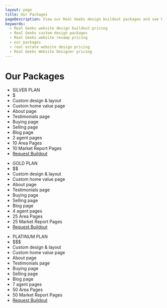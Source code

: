 ```yaml
---
layout: page
title: Our Packages
pageDescription: View our Real Geeks design buildout packages and see how we can help you on your next web project.
keywords:
  - Real Geeks website design buildout pricing
  - Real Geeks custom design packages
  - Real Geeks website revamp pricing
  - our packages
  - real estate website design pricing
  - Real Geeks Website Designer pricing
---
```


<div id="our-packages">
  <h1>Our Packages</h1>
  <div class="container">
    <div class="full-width-inner-section inner-section-10 widget-area" style="padding-bottom:0;">
        <section id="text-43" class="widget widget_text">
            <div class="widget-wrap">
                <div class="textwidget">
                    <div class="pricing-table-container one-third first">
                        <ul class="pricing-table-list">
                            <li class="pricing-table-main-header">SILVER PLAN</li>
                            <li class="pricing-table-cost-header">$</li>
                            <li class="pricing-table-cell">Custom design & layout</li>
                            <li class="pricing-table-cell">Custom home value page</li>
                            <li class="pricing-table-cell">About page</li>
                            <li class="pricing-table-cell">Testimonials page</li>
                            <li class="pricing-table-cell">Buying page</li>
                            <li class="pricing-table-cell">Selling page</li>
                            <li class="pricing-table-cell">Blog page</li>
                            <li class="pricing-table-cell">2 agent pages</li>
                            <li class="pricing-table-cell">10 Area Pages</li>
                            <li class="pricing-table-cell">10 Market Report Pages</li>
                            <li class="pricing-table-button"><a class="button" href="/realgeeks-buildout-form">Request Buildout</a></li>
                        </ul>
                    </div>
                    <div class="pricing-table-container one-third">
                        <ul class="pricing-table-list">
                            <li class="pricing-table-main-header">GOLD PLAN</li>
                            <li class="pricing-table-cost-header">$$</li>
                            <li class="pricing-table-cell">Custom design & layout</li>
                            <li class="pricing-table-cell">Custom home value page</li>
                            <li class="pricing-table-cell">About page</li>
                            <li class="pricing-table-cell">Testimonials page</li>
                            <li class="pricing-table-cell">Buying page</li>
                            <li class="pricing-table-cell">Selling page</li>
                            <li class="pricing-table-cell">Blog page</li>
                            <li class="pricing-table-cell">4 agent pages</li>
                            <li class="pricing-table-cell">25 Area Pages</li>
                            <li class="pricing-table-cell">25 Market Report Pages</li>
                            <li class="pricing-table-button"><a class="button" href="/realgeeks-buildout-form">Request Buildout</a></li>
                        </ul>
                    </div>
                    <div class="pricing-table-container one-third">
                        <ul class="pricing-table-list">
                            <li class="pricing-table-main-header">PLATINUM PLAN</li>
                            <li class="pricing-table-cost-header">$$$</li>
                            <li class="pricing-table-cell">Custom design & layout</li>
                            <li class="pricing-table-cell">Custom home value page</li>
                            <li class="pricing-table-cell">About page</li>
                            <li class="pricing-table-cell">Testimonials page</li>
                            <li class="pricing-table-cell">Buying page</li>
                            <li class="pricing-table-cell">Selling page</li>
                            <li class="pricing-table-cell">Blog page</li>
                            <li class="pricing-table-cell">7 agent pages</li>
                            <li class="pricing-table-cell">50 Area Pages</li>
                            <li class="pricing-table-cell">50 Market Report Pages</li>
                            <li class="pricing-table-button"><a class="button" href="/realgeeks-buildout-form">Request Buildout</a></li>
                        </ul>
                    </div>
                    <!-- <div class="pricing-table-container one-third first">
                        <ul class="pricing-table-list">
                            <li class="pricing-table-main-header">Custom Plan</li>
                            <li class="pricing-table-cost-header">$55/Hour</li>
                            <li class="pricing-table-cell">Custom Pages</li>
                            <li class="pricing-table-cell">Animations</li>
                            <li class="pricing-table-cell">Custom Forms</li>
                            <li class="pricing-table-button"><a class="button" href="/realgeeks-buildout-form">Request Buildout</a></li>
                        </ul>
                    </div> -->
                </div>
            </div>
        </section>
    </div>
  </div>
</div>
